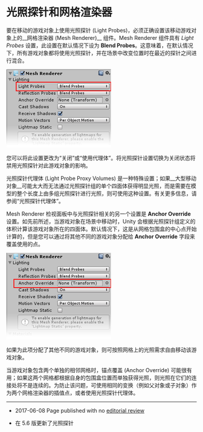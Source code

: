 # 光照探针和网格渲染器

要在移动的游戏对象上使用光照探针 (Light Probes)，必须正确设置该移动游戏对象上的__网格渲染器 (Mesh Renderer)__ 组件。Mesh Renderer 组件具有 *Light Probes* 设置，此设置在默认情况下设为 __Blend Probes__。这意味着，在默认情况下，所有游戏对象都将使用光照探针，并在场景中改变位置时在最近的探针之间进行混合。

![Mesh Renderer 组件上的 Light Probes 设置。](../uploads/Main/LightProbes-MeshRenderer-16.png)

您可以将此设置更改为“关闭”或“使用代理体”。将光照探针设置切换为关闭状态将禁用光照探针对此游戏对象的影响。

光照探针代理体 (Light Probe Proxy Volumes) 是一种特殊设置；如果__大型移动对象__可能太大而无法通过光照探针组的单个四面体获得明显光照，而是需要在模型的整个长度上由多组光照探针进行光照，则可使用这种设置。有关更多信息，请参阅“光照探针代理体”。

Mesh Renderer 检视面板中与光照探针相关的另一个设置是 __Anchor Override__ 设置。如先前所述，当游戏对象在场景中移动时，Unity 会根据光照探针组定义的体积计算该游戏对象所在的四面体。默认情况下，这是从网格包围盒的中心点开始计算的，但是您可以通过将其他不同的游戏对象分配给 __Anchor Override__ 字段来覆盖使用的点。
 
![Mesh Renderer 组件上的 Anchor Override 设置。](../uploads/Main/LightProbes-MeshRenderer-17.png)

如果为此项分配了其他不同的游戏对象，则可按照网格上的光照需求自由移动该游戏对象。

当游戏对象包含两个单独的相邻网格时，锚点覆盖 (Anchor Override) 可能很有用；如果这两个网格都根据自身的包围盒位置而单独获得光照，则光照在它们的连接处将不是连续的。为防止该问题，可使用相同的变换（例如父对象或子对象）作为两个网格渲染器的插值点，或者使用光照探针代理体。

---

* <span class="page-edit"> 2017-06-08  Page published with no [editorial review](DocumentationEditorialReview.html)
</span>

* <span class="page-history">在 5.6 版更新了光照探针</span>

